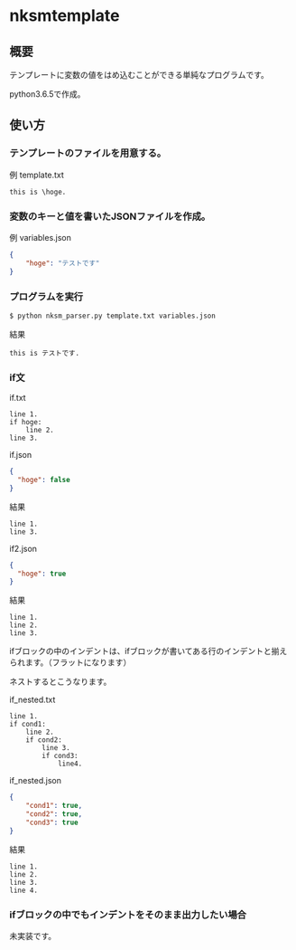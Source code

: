 # nksmtemplate

## 概要

テンプレートに変数の値をはめ込むことができる単純なプログラムです。

python3.6.5で作成。

## 使い方

### テンプレートのファイルを用意する。

例 template.txt
```
this is \hoge.
```

### 変数のキーと値を書いたJSONファイルを作成。

例 variables.json
```json
{
    "hoge": "テストです"
}
```

### プログラムを実行

```sh
$ python nksm_parser.py template.txt variables.json
```

結果
```
this is テストです.
```

### if文

if.txt 
```
line 1.
if hoge:
    line 2.
line 3.
```
if.json
```json
{
  "hoge": false
}
```
結果
```
line 1.
line 3.
```

if2.json
```json
{
  "hoge": true
}
```

結果
```
line 1.
line 2.
line 3.
```
ifブロックの中のインデントは、ifブロックが書いてある行のインデントと揃えられます。（フラットになります）

ネストするとこうなります。

if_nested.txt
```
line 1.
if cond1:
    line 2.
    if cond2:
        line 3.
        if cond3:
            line4.
```
if_nested.json
```json
{
    "cond1": true,
    "cond2": true,
    "cond3": true
}
```
結果
```
line 1.
line 2.
line 3.
line 4.
```

### ifブロックの中でもインデントをそのまま出力したい場合

未実装です。
